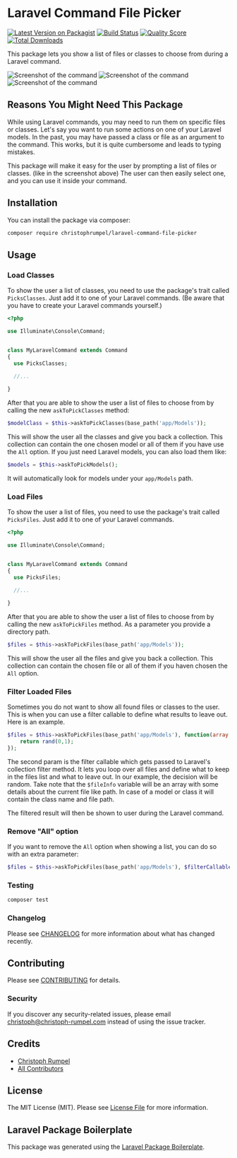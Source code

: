 # Laravel Command File Picker

[![Latest Version on Packagist](https://img.shields.io/packagist/v/christophrumpel/laravel-command-file-picker.svg?style=flat-square)](https://packagist.org/packages/christophrumpel/laravel-command-file-picker)
[![Build Status](https://img.shields.io/travis/christophrumpel/laravel-command-file-picker/master.svg?style=flat-square)](https://travis-ci.org/christophrumpel/laravel-command-file-picker)
[![Quality Score](https://img.shields.io/scrutinizer/g/christophrumpel/laravel-command-file-picker.svg?style=flat-square)](https://scrutinizer-ci.com/g/christophrumpel/laravel-command-file-picker)
[![Total Downloads](https://img.shields.io/packagist/dt/christophrumpel/laravel-command-file-picker.svg?style=flat-square)](https://packagist.org/packages/christophrumpel/laravel-command-file-picker)

This package lets you show a list of files or classes to choose from during a Laravel command.

![Screenshot of the command](http://screenshots.nomoreencore.com/laravel_command_file_picker_classes_v2.png)
![Screenshot of the command](http://screenshots.nomoreencore.com/laravel_command_file_picker_models_v2.png)
![Screenshot of the command](http://screenshots.nomoreencore.com/laravel_command_file_picker_files_v2.png)


## Reasons You Might Need This Package

While using Laravel commands, you may need to run them on specific files or classes. Let's say you want to run some actions on one of your Laravel models. In the past, you may have passed a class or file as an argument to the command. This works, but it is quite cumbersome and leads to typing mistakes.

This package will make it easy for the user by prompting a list of files or classes. (like in the screenshot above) The user can then easily select one, and you can use it inside your command.

## Installation

You can install the package via composer:

```bash
composer require christophrumpel/laravel-command-file-picker
```

## Usage

### Load Classes

To show the user a list of classes, you need to use the package's trait called `PicksClasses`. Just add it to one of your Laravel commands. (Be aware that you have to create your Laravel commands yourself.)

```php
<?php

use Illuminate\Console\Command;


class MyLaravelCommand extends Command
{
  use PicksClasses;
  
  //...

}
```

After that you are able to show the user a list of files to choose from by calling the new `askToPickClasses` method:

```php
$modelClass = $this->askToPickClasses(base_path('app/Models'));
```

This will show the user all the classes and give you back a collection. This collection can contain the one chosen model or all of them if you have use the `All` option. If you just need Laravel models, you can also load them like:

```php
$models = $this->askToPickModels();
```

It will automatically look for models under your `app/Models` path.

### Load Files

To show the user a list of files, you need to use the package's trait called `PicksFiles`. Just add it to one of your Laravel commands.

```php
<?php

use Illuminate\Console\Command;


class MyLaravelCommand extends Command
{
  use PicksFiles;
  
  //...

}
```

After that you are able to show the user a list of files to choose from by calling the new `askToPickFiles` method. As a parameter you provide a directory path.

```php
$files = $this->askToPickFiles(base_path('app/Models'));
```

This will show the user all the files and give you back a collection. This collection can contain the chosen file or all of them if you haven chosen the `All` option.

### Filter Loaded Files

Sometimes you do not want to show all found files or classes to the user. This is when you can use a filter callable to define what results to leave out. Here is an example.

```php
$files = $this->askToPickFiles(base_path('app/Models'), function(array $fileInfo) {
    return rand(0,1);
});
```

The second param is the filter callable which gets passed to Laravel's collection filter method. It lets you loop over all files and define what to keep in the files list and what to leave out. In our example, the decision will be random. Take note that the `$fileInfo` variable will be an array with some details about the current file like path. In case of a model or class it will contain the class name and file path.

The filtered result will then be shown to user during the Laravel command.

### Remove "All" option

If you want to remove the `All` option when showing a list, you can do so with an extra parameter:

```php
$files = $this->askToPickFiles(base_path('app/Models'), $filterCallable, $showAllOption);
```


### Testing

``` bash
composer test
```

### Changelog

Please see [CHANGELOG](CHANGELOG.md) for more information about what has changed recently.

## Contributing

Please see [CONTRIBUTING](CONTRIBUTING.md) for details.

### Security

If you discover any security-related issues, please email christoph@christoph-rumpel.com instead of using the issue tracker.

## Credits

- [Christoph Rumpel](https://github.com/christophrumpel)
- [All Contributors](../../contributors)

## License

The MIT License (MIT). Please see [License File](LICENSE.md) for more information.

## Laravel Package Boilerplate

This package was generated using the [Laravel Package Boilerplate](https://laravelpackageboilerplate.com).
